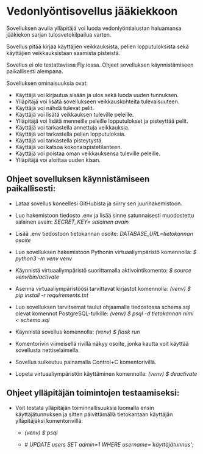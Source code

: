 # Vedonlyöntisovellus jääkiekkoon

Sovelluksen avulla ylläpitäjä voi luoda vedonlyöntialustan haluamansa jääkiekon sarjan tulosvetokilpailua varten. 

Sovellus pitää kirjaa käyttäjien veikkauksista, pelien lopputuloksista sekä käyttäjien veikkauksistaan saamista pisteistä.

Sovellus ei ole testattavissa Fly.iossa. Ohjeet sovelluksen käynnistämiseen paikallisesti alempana.

Sovelluksen ominaisuuksia ovat:

* Käyttäjä voi kirjautua sisään ja ulos sekä luoda uuden tunnuksen.
* Ylläpitäjä voi lisätä sovellukseen veikkauskohteita tulevaisuuteen.
* Käyttäjä voi nähdä tulevat pelit.
* Käyttäjä voi lisätä veikkauksen tuleville peleille.
* Ylläpitäjä voi lisätä menneille peleille lopputulokset ja pisteyttää pelit.
* Käyttäjä voi tarkastella annettuja veikkauksia.
* Käyttäjä voi tarkastella pelien lopputuloksia. 
* Käyttäjä voi tarkastella pisteytystä.
* Käyttäjä voi katsoa kokonaispistetilanteen. 
* Käyttäjä voi poistaa oman veikkauksensa tuleville peleille.
* Ylläpitäjä voi aloittaa uuden kisan.


## Ohjeet sovelluksen käynnistämiseen paikallisesti:

- Lataa sovellus koneellesi GitHubista ja siirry sen juurihakemistoon.

- Luo hakemistoon tiedosto .env ja lisää sinne satunnaisesti muodostettu salainen avain: *SECRET_KEY= salainen avain*

- Lisää .env tiedostoon tietokannan osoite: *DATABASE_URL=tietokannan osoite*

- Luo sovelluksen hakemistoon Pythonin virtuaaliympäristö komennolla: *$ python3 -m venv venv*

- Käynnistä virtuaaliympäristö suorittamalla aktivointikomento: *$ source venv/bin/activate*

- Asenna virtuaaliympäristöösi tarvittavat kirjastot komennolla: *(venv) $ pip install -r requirements.txt*

- Luo sovelluksen tarvitsemat taulut ohjaamalla tiedostossa schema.sql olevat komennot PostgreSQL-tulkille: *(venv) $ psql -d tietokannan nimi < schema.sql*

- Käynnistä sovellus komennolla: *(venv) $ flask run*

- Komentorivin viimeisellä rivillä näkyy osoite, jonka kautta voit käyttää sovellusta nettiselaimella.

- Sovellus sulkeutuu painamalla Control+C komentorivillä.

- Lopeta virtuaaliympäristön käyttäminen komennolla: *(venv) $ deactivate*

## Ohjeet ylläpitäjän toimintojen testaamiseksi:  

- Voit testata ylläpitäjän toiminnallisuuksia luomalla ensin käyttäjätunnuksen ja sitten päivittämällä tietokantaan käyttäjän ylläpitäjäksi komentorivillä:

  - *(venv) $ psql*

  - *# UPDATE users SET admin=1 WHERE username='käyttäjätunnus';*




